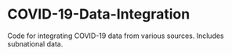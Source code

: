 # COVID-19-Data-Integration
Code for integrating COVID-19 data from various sources. Includes subnational data.
